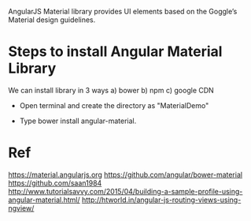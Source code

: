 
AngularJS Material library provides UI elements based on the Goggle’s Material design guidelines.


Steps to install Angular Material Library
========================================

We can install library in 3 ways 
  a) bower
  b) npm
  c) google CDN

* Open terminal and create the directory as "MaterialDemo"

* Type bower install angular-material.

 
Ref
===
https://material.angularjs.org
https://github.com/angular/bower-material
https://github.com/saan1984
http://www.tutorialsavvy.com/2015/04/building-a-sample-profile-using-angular-material.html/
http://htworld.in/angular-js-routing-views-using-ngview/
